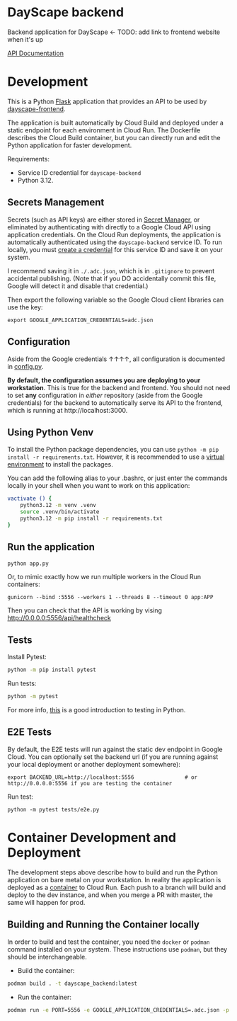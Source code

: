 # DayScape backend

Backend application for DayScape <- TODO: add link to frontend website when it's up

[API Documentation](API.md)

# Development

This is a Python [Flask](https://flask.palletsprojects.com/) application that provides an API to be used by [dayscape-frontend](https://github.com/Capstone-DayScape/dayscape-frontend).

The application is built automatically by Cloud Build and deployed under a static endpoint for each environment in Cloud Run. The Dockerfile describes the Cloud Build container, but you can directly run and edit the Python application for faster development.

Requirements:
- Service ID credential for `dayscape-backend`
- Python 3.12.

## Secrets Management

Secrets (such as API keys) are either stored in [Secret Manager](https://console.cloud.google.com/security/secret-manager), or eliminated by authenticating with directly to a Google Cloud API using application credentials. On the Cloud Run deployments, the application is automatically authenticated using the `dayscape-backend` service ID. To run locally, you must [create a credential](https://console.cloud.google.com/apis/credentials) for this service ID and save it on your system.

I recommend saving it in `./.adc.json`, which is in `.gitignore` to prevent accidental publishing. (Note that if you DO accidentally commit this file, Google will detect it and disable that credential.)

Then export the following variable so the Google Cloud client libraries can use the key:

```
export GOOGLE_APPLICATION_CREDENTIALS=adc.json
```

## Configuration
Aside from the Google credentials ↑↑↑↑, all configuration is documented in [config.py](config.py). 

**By default, the configuration assumes you are deploying to your workstation**. This is true for the backend and frontend. You should not need to set **any** configuration in *either* repository (aside from the Google credentials) for the backend to automatically serve its API to the frontend, which is running at http://localhost:3000.

## Using Python Venv

To install the Python package dependencies, you can use `python -m pip install -r requirements.txt`. However, it is recommended to use a [virtual environment](https://docs.python.org/3/library/venv.html) to install the packages.

You can add the following alias to your .bashrc, or just enter the commands locally in your shell when you want to work on this application:

```bash
vactivate () {
	python3.12 -m venv .venv
	source .venv/bin/activate
	python3.12 -m pip install -r requirements.txt
}
```

## Run the application

```
python app.py
```

Or, to mimic exactly how we run multiple workers in the Cloud Run containers:
```
gunicorn --bind :5556 --workers 1 --threads 8 --timeout 0 app:APP
```

Then you can check that the API is working by vising http://0.0.0.0:5556/api/healthcheck

## Tests

Install Pytest:

```bash
python -m pip install pytest
```

Run tests:
```bash
python -m pytest
```

For more info, [this](https://realpython.com/python-testing/) is a good introduction to testing in Python.

## E2E Tests

By default, the E2E tests will run against the static dev endpoint in Google Cloud. You can optionally set the backend url (if you are running against your local deployment or another deployment somewhere):

```
export BACKEND_URL=http://localhost:5556                # or http://0.0.0.0:5556 if you are testing the container
```

Run test:
```
python -m pytest tests/e2e.py
```

# Container Development and Deployment

The development steps above describe how to build and run the Python application on bare metal on your workstation. In reality the application is deployed as a [container](https://www.redhat.com/en/topics/containers/whats-a-linux-container) to Cloud Run. Each push to a branch will build and deploy to the dev instance, and when you merge a PR with master, the same will happen for prod.

## Building and Running the Container locally
In order to build and test the container, you need the `docker` or `podman` command installed on your system. These instructions use `podman`, but they should be interchangeable.

- Build the container:
```bash
podman build . -t dayscape_backend:latest
```

- Run the container:
```bash
podman run -e PORT=5556 -e GOOGLE_APPLICATION_CREDENTIALS=.adc.json -p 5556:5556 dayscape_backend:latest
```
